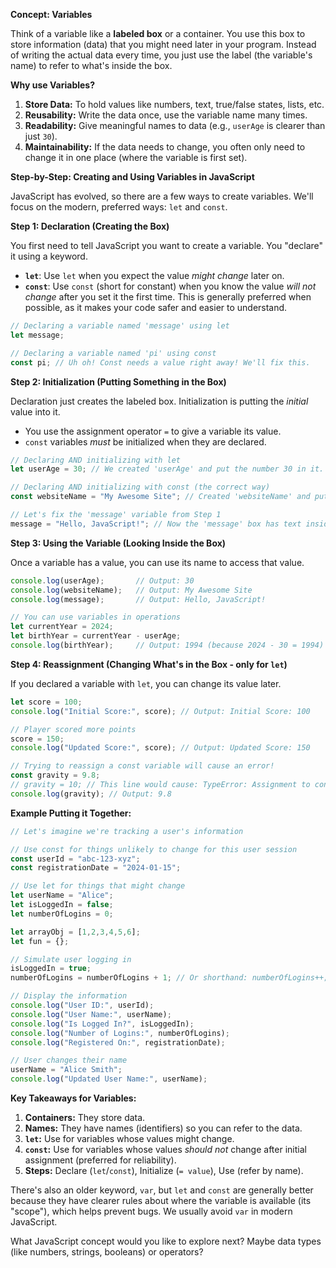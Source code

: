 
**Concept: Variables**

Think of a variable like a **labeled box** or a container. You use this box to store information (data) that you might need later in your program. Instead of writing the actual data every time, you just use the label (the variable's name) to refer to what's inside the box.

**Why use Variables?**

1.  **Store Data:** To hold values like numbers, text, true/false states, lists, etc.
2.  **Reusability:** Write the data once, use the variable name many times.
3.  **Readability:** Give meaningful names to data (e.g., `userAge` is clearer than just `30`).
4.  **Maintainability:** If the data needs to change, you often only need to change it in one place (where the variable is first set).

**Step-by-Step: Creating and Using Variables in JavaScript**

JavaScript has evolved, so there are a few ways to create variables. We'll focus on the modern, preferred ways: `let` and `const`.

**Step 1: Declaration (Creating the Box)**

You first need to tell JavaScript you want to create a variable. You "declare" it using a keyword.

*   **`let`**: Use `let` when you expect the value *might change* later on.
*   **`const`**: Use `const` (short for constant) when you know the value *will not change* after you set it the first time. This is generally preferred when possible, as it makes your code safer and easier to understand.

```javascript
// Declaring a variable named 'message' using let
let message;

// Declaring a variable named 'pi' using const
const pi; // Uh oh! Const needs a value right away! We'll fix this.
```

**Step 2: Initialization (Putting Something in the Box)**

Declaration just creates the labeled box. Initialization is putting the *initial* value into it.

*   You use the assignment operator `=` to give a variable its value.
*   `const` variables *must* be initialized when they are declared.

```javascript
// Declaring AND initializing with let
let userAge = 30; // We created 'userAge' and put the number 30 in it.

// Declaring AND initializing with const (the correct way)
const websiteName = "My Awesome Site"; // Created 'websiteName' and put the text in it.

// Let's fix the 'message' variable from Step 1
message = "Hello, JavaScript!"; // Now the 'message' box has text inside.
```

**Step 3: Using the Variable (Looking Inside the Box)**

Once a variable has a value, you can use its name to access that value.

```javascript
console.log(userAge);       // Output: 30
console.log(websiteName);   // Output: My Awesome Site
console.log(message);       // Output: Hello, JavaScript!

// You can use variables in operations
let currentYear = 2024;
let birthYear = currentYear - userAge;
console.log(birthYear);     // Output: 1994 (because 2024 - 30 = 1994)
```

**Step 4: Reassignment (Changing What's in the Box - only for `let`)**

If you declared a variable with `let`, you can change its value later.

```javascript
let score = 100;
console.log("Initial Score:", score); // Output: Initial Score: 100

// Player scored more points
score = 150;
console.log("Updated Score:", score); // Output: Updated Score: 150

// Trying to reassign a const variable will cause an error!
const gravity = 9.8;
// gravity = 10; // This line would cause: TypeError: Assignment to constant variable.
console.log(gravity); // Output: 9.8
```

**Example Putting it Together:**

```javascript
// Let's imagine we're tracking a user's information

// Use const for things unlikely to change for this user session
const userId = "abc-123-xyz";
const registrationDate = "2024-01-15";

// Use let for things that might change
let userName = "Alice";
let isLoggedIn = false;
let numberOfLogins = 0;

let arrayObj = [1,2,3,4,5,6];
let fun = {};

// Simulate user logging in
isLoggedIn = true;
numberOfLogins = numberOfLogins + 1; // Or shorthand: numberOfLogins++;

// Display the information
console.log("User ID:", userId);
console.log("User Name:", userName);
console.log("Is Logged In?", isLoggedIn);
console.log("Number of Logins:", numberOfLogins);
console.log("Registered On:", registrationDate);

// User changes their name
userName = "Alice Smith";
console.log("Updated User Name:", userName);
```

**Key Takeaways for Variables:**

1.  **Containers:** They store data.
2.  **Names:** They have names (identifiers) so you can refer to the data.
3.  **`let`:** Use for variables whose values might change.
4.  **`const`:** Use for variables whose values *should not* change after initial assignment (preferred for reliability).
5.  **Steps:** Declare (`let`/`const`), Initialize (`= value`), Use (refer by name).

There's also an older keyword, `var`, but `let` and `const` are generally better because they have clearer rules about where the variable is available (its "scope"), which helps prevent bugs. We usually avoid `var` in modern JavaScript.

What JavaScript concept would you like to explore next? Maybe data types (like numbers, strings, booleans) or operators?
